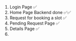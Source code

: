 1. Login Page ✅
2. Home Page Backend done ✅✅
3. Request for booking a slot ✅
4. Pending Request Page ✅
5. Details Page ✅
6. 